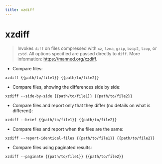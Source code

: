 ```yaml
---
title: xzdiff
---
```

# xzdiff

> Invokes `diff` on files compressed with `xz`, `lzma`, `gzip`, `bzip2`, `lzop`, or `zstd`.
> All options specified are passed directly to `diff`.
> More information: <https://manned.org/xzdiff>.

- Compare files:

`xzdiff {{path/to/file1}} {{path/to/file2}}`

- Compare files, showing the differences side by side:

`xzdiff --side-by-side {{path/to/file1}} {{path/to/file2}}`

- Compare files and report only that they differ (no details on what is different):

`xzdiff --brief {{path/to/file1}} {{path/to/file2}}`

- Compare files and report when the files are the same:

`xzdiff --report-identical-files {{path/to/file1}} {{path/to/file2}}`

- Compare files using paginated results:

`xzdiff --paginate {{path/to/file1}} {{path/to/file2}}`
